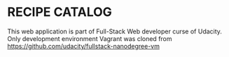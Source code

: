 RECIPE CATALOG
==

This web application is part of Full-Stack Web developer curse of Udacity. Only development environment Vagrant was cloned from https://github.com/udacity/fullstack-nanodegree-vm
